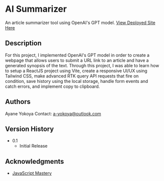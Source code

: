 # AI Summarizer

An article summarizer tool using OpenAI's GPT model.
[View Deployed Site Here](https://flourishing-buttercream-e3a88c.netlify.app/)

## Description

For this project, I implemented OpenAI's GPT model in order to create a webpage that allows users to submit a URL link to an article and have a generated synopsis of the text.
Through this project, I was able to learn how to setup a ReactJS project using Vite, create a responsive UI/UX using Tailwind CSS, make advanced RTK query API requests that fire on condition, save history using the local storage, handle form events and catch errors, and implement copy to clipboard. 

## Authors

Ayane Yokoya
Contact: a-yokoya@outlook.com

## Version History

* 0.1
    * Initial Release

## Acknowledgments

* [JavaScript Mastery](https://youtu.be/vpvtZZi5ZWk)
